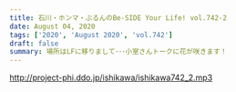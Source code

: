 ```yaml
---
title: 石川・ホンマ・ぶるんのBe-SIDE Your Life! vol.742-2
date: August 04, 2020
tags: ['2020', 'August 2020', 'vol.742']
draft: false
summary: 場所はLFに移りまして･･･小室さんトークに花が咲きます！
---
```


http://project-phi.ddo.jp/ishikawa/ishikawa742_2.mp3
